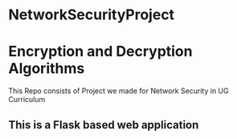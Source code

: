 # NetworkSecurityProject
# Encryption and Decryption Algorithms
This Repo consists of Project we made for Network Security in UG Curriculum

## This is a Flask based web application
